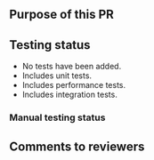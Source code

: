 ## Purpose of this PR
<!-- Why do you submit this PR? -->

## Testing status
<!-- Remove the options that do not apply -->
* No tests have been added.
* Includes unit tests.
* Includes performance tests.
* Includes integration tests.

### Manual testing status
<!-- Describe how you tested your implementation/fix. Try to mention all the cases and flows.  -->
<!-- It will help the reviewer to understand if you missed any cases or test steps as well as will tell more about your feature or fix.   -->

## Comments to reviewers
<!-- Notes for the reviewers you have assigned.  Remove if not applicable-->
